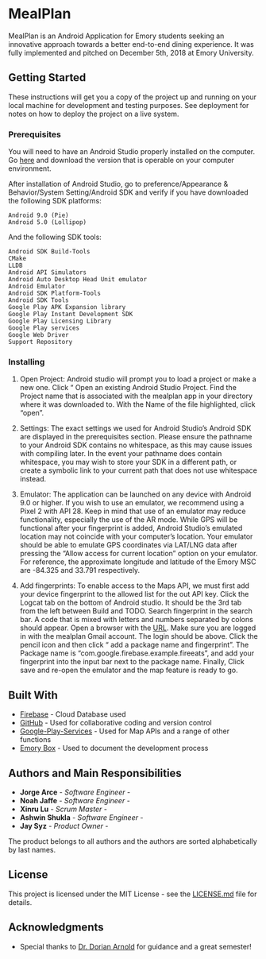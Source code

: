 # MealPlan

MealPlan is an Android Application for Emory students seeking an innovative approach towards a better end-to-end dining experience. It was fully implemented and pitched on December 5th, 2018 at Emory University.


## Getting Started

These instructions will get you a copy of the project up and running on your local machine for development and testing purposes. See deployment for notes on how to deploy the project on a live system.

### Prerequisites

You will need to have an Android Studio properly installed on the computer. Go [here](https://developer.android.com/studio/) and download the version that is operable on your computer environment. 

After installation of Android Studio, go to preference/Appearance & Behavior/System Setting/Android SDK and verify if you have downloaded the following SDK platforms:
```
Android 9.0 (Pie)
Android 5.0 (Lollipop)
```

And the following SDK tools:
```
Android SDK Build-Tools
CMake
LLDB
Android API Simulators
Android Auto Desktop Head Unit emulator
Android Emulator
Android SDK Platform-Tools
Android SDK Tools
Google Play APK Expansion library
Google Play Instant Development SDK
Google Play Licensing Library
Google Play services
Google Web Driver
Support Repository
```

### Installing

1. Open Project: Android studio will prompt you to load a project or make a new one. Click “ Open an existing Android Studio Project. Find the Project name that is associated with the mealplan app in your directory where it was downloaded to. With the Name of the file highlighted, click “open”.

2. Settings: The exact settings we used for Android Studio’s Android SDK are displayed in the prerequisites section. Please ensure the pathname to your Android SDK contains no whitespace, as this may cause issues with compiling later. In the event your pathname does contain whitespace, you may wish to store your SDK in a different path, or create a symbolic link to your current path that does not use whitespace instead. 

3. Emulator: The application can be launched on any device with Android 9.0 or higher. If you wish to use an emulator, we recommend using a Pixel 2 with API 28. Keep in mind that use of an emulator may reduce functionality, especially the use of the AR mode. While GPS will be functional after your fingerprint is added, Android Studio’s emulated location may not coincide with your computer’s location. Your emulator should be able to emulate GPS coordinates via LAT/LNG data after pressing the “Allow access for current location” option on your emulator. For reference, the approximate longitude and latitude of the Emory MSC are -84.325 and 33.791 respectively. 

4. Add fingerprints: To enable access to the Maps API, we must first add your device fingerprint to the allowed list for the out API key. Click the Logcat tab on the bottom of Android studio. It should be the 3rd tab from the left between Build and TODO. Search fingerprint in the search bar. A code that is mixed with letters and numbers separated by colons should appear. Open a browser with the [URL](https://console.cloud.google.com/apis/credentials?authuser=1&folder=&organizationId=&project=mealplan-370&fbclid=IwAR0HeN_HMQjI2OYzz_E_AMhXcSYcjZzA-XGXo0Pug7wVJK1eHJJutBBa92w). Make sure you are logged in with the mealplan Gmail account. The login should be above. Click the pencil icon and then click “ add a package name and fingerprint”. The Package name is “com.google.firebase.example.fireeats”, and add your fingerprint into the input bar next to the package name. Finally, Click save and re-open the emulator and the map feature is ready to go.



## Built With

* [Firebase](https://firebase.google.com/) - Cloud Database used
* [GitHub](https://github.com/) - Used for collaborative coding and version control
* [Google-Play-Services](https://developer.android.com/distribute/play-services/) - Used for Map APIs and a range of other functions
* [Emory Box](https://emory.account.box.com/) - Used to document the development process


## Authors and Main Responsibilities

* **Jorge Arce** - *Software Engineer* -
* **Noah Jaffe** - *Software Engineer* - 
* **Xinru Lu** - *Scrum Master* - 
* **Ashwin Shukla** - *Software Engineer* - 
* **Jay Syz** - *Product Owner* - 

The product belongs to all authors and the authors are sorted alphabetically by last names.

## License

This project is licensed under the MIT License - see the [LICENSE.md](https://github.com/ssyz/CS370-MealPlan/blob/master/LICENSE.md) file for details.

## Acknowledgments

* Special thanks to [Dr. Dorian Arnold](http://www.mathcs.emory.edu/~darnold/) for guidance and a great semester!
